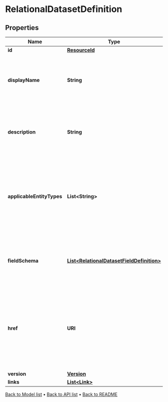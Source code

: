 

# RelationalDatasetDefinition


## Properties

| Name | Type | Description | Notes |
|------------ | ------------- | ------------- | -------------|
|**id** | [**ResourceId**](ResourceId.md) |  |  |
|**displayName** | **String** | A user-friendly display name for the relational dataset definition. |  |
|**description** | **String** | A detailed description of the relational dataset definition and its purpose. |  [optional] |
|**applicableEntityTypes** | **List&lt;String&gt;** | The types of entities this relational dataset definition can be applied to (e.g. Instrument, Portfolio, etc.). |  |
|**fieldSchema** | [**List&lt;RelationalDatasetFieldDefinition&gt;**](RelationalDatasetFieldDefinition.md) | The schema defining the structure and data types of the relational dataset. |  |
|**href** | **URI** | The specific Uniform Resource Identifier (URI) for this resource at the requested effective and asAt datetime. |  [optional] |
|**version** | [**Version**](Version.md) |  |  [optional] |
|**links** | [**List&lt;Link&gt;**](Link.md) |  |  [optional] |



[Back to Model list](../README.md#documentation-for-models) &#8226; [Back to API list](../README.md#documentation-for-api-endpoints) &#8226; [Back to README](../README.md)


